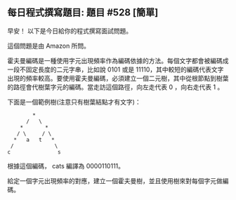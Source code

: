 ## 每日程式撰寫題目: 題目 #528 [簡單]

早安！ 以下是今日給你的程式撰寫面試問題。

這個問題是由 Amazon 所問。

霍夫曼編碼是一種使用字元出現頻率作為編碼依據的方法。每個文字都會被編碼成一段不固定長度的二元字串，比如說 0101 或是 11110，其中較短的編碼代表文字出現的頻率較高。要使用霍夫曼編碼，必須建立一個二元樹，其中從根節點到樹葉的路徑會代樹葉字元的編碼。當走訪這個路徑，向左走代表 0 ，向右走代表 1 。

下面是一個範例樹(注意只有樹葉結點才有文字)：

```
        *
      /   \
    *       *
   / \     / \
  *   a   t   *
 /             \
c               s
```

根據這個編碼， cats 編譯為 0000110111。

給定一個字元出現頻率的對應，建立一個霍夫曼樹，並且使用樹來對每個字元做編碼。

